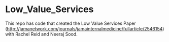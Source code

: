 # Low_Value_Services
This repo has code that created the Low Value Services Paper (http://jamanetwork.com/journals/jamainternalmedicine/fullarticle/2546154)
with Rachel Reid and Neeraj Sood.
